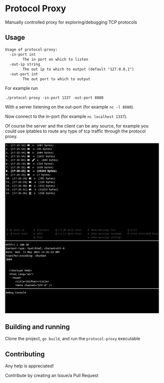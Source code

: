 # Protocol Proxy
Manually controlled proxy for exploring/debugging TCP protocols

## Usage
```
Usage of protocol-proxy:
  -in-port int
        The in port on which to listen
  -out-ip string
        The out ip to which to output (default "127.0.0.1")
  -out-port int
        The out port to which to output
```

For example run
```
./protocol-proxy -in-port 1337 -out-port 8080
```
With a server listening on the out-port (for example `nc -l 8080`).

Now connect to the in-port (for example `nc localhost 1337`).


Of course the server and the client can be any source, for example you could
use iptables to route any type of tcp traffic through the protocol proxy.

![Image of the protocol proxy TUI intercepting a website connection](./images/demo.png)

## Building and running
Clone the project, `go build`, and run the `protocol-proxy` executable

## Contributing
Any help is appreciated!

Contribute by creating an Issue/a Pull Request
